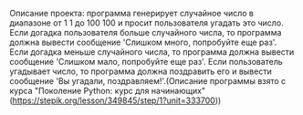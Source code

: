Описание проекта: программа генерирует случайное число в диапазоне от 1 1 до 100 100 и просит пользователя угадать это число. Если догадка пользователя больше случайного числа, то программа должна вывести сообщение 'Слишком много, попробуйте еще раз'. Если догадка меньше случайного числа, то программа должна вывести сообщение 'Слишком мало, попробуйте еще раз'. Если пользователь угадывает число, то программа должна поздравить его и вывести сообщение 'Вы угадали, поздравляем!'.(Описание программы взято с курса "Поколение Python: курс для начинающих" (https://stepik.org/lesson/349845/step/1?unit=333700))
